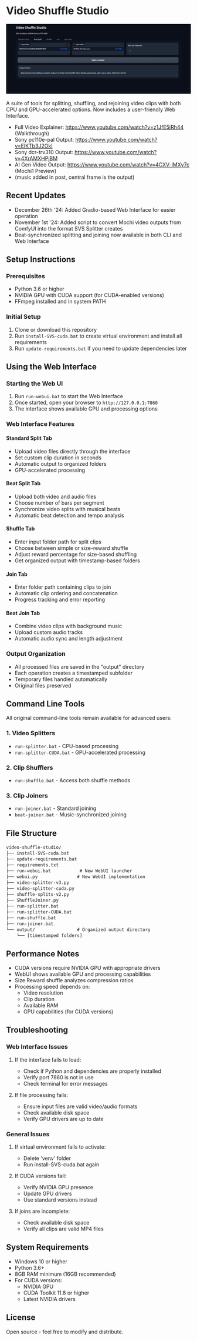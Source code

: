 # Video Shuffle Studio
![Demo UI](https://raw.githubusercontent.com/MushroomFleet/Shuffle-Video-Studio/main/images/SVS-webUI.png)

A suite of tools for splitting, shuffling, and rejoining video clips with both CPU and GPU-accelerated options. Now includes a user-friendly Web Interface.

- Full Video Explainer: https://www.youtube.com/watch?v=z1JfE5iRh44 (Walkthrough)
- Sony pc110e-pal Output: https://www.youtube.com/watch?v=ElKTb3J2OkI
- Sony dcr-trv310 Output: https://www.youtube.com/watch?v=4XrAMXHPjBM
- AI Gen Video Output: https://www.youtube.com/watch?v=4CXV-lMXy7c (Mochi1 Preview)
- (music added in post, central frame is the output)

## Recent Updates
- December 26th '24: Added Gradio-based Web Interface for easier operation
- November 1st '24: Added script to convert Mochi video outputs from ComfyUI into the format SVS Splitter creates
- Beat-synchronized splitting and joining now available in both CLI and Web Interface

## Setup Instructions

### Prerequisites
- Python 3.6 or higher
- NVIDIA GPU with CUDA support (for CUDA-enabled versions)
- FFmpeg installed and in system PATH

### Initial Setup
1. Clone or download this repository
2. Run `install-SVS-cuda.bat` to create virtual environment and install all requirements
3. Run `update-requirements.bat` if you need to update dependencies later

## Using the Web Interface

### Starting the Web UI
1. Run `run-webui.bat` to start the Web Interface
2. Once started, open your browser to `http://127.0.0.1:7860`
3. The interface shows available GPU and processing options

### Web Interface Features

#### Standard Split Tab
- Upload video files directly through the interface
- Set custom clip duration in seconds
- Automatic output to organized folders
- GPU-accelerated processing

#### Beat Split Tab
- Upload both video and audio files
- Choose number of bars per segment
- Synchronize video splits with musical beats
- Automatic beat detection and tempo analysis

#### Shuffle Tab
- Enter input folder path for split clips
- Choose between simple or size-reward shuffle
- Adjust reward percentage for size-based shuffling
- Get organized output with timestamp-based folders

#### Join Tab
- Enter folder path containing clips to join
- Automatic clip ordering and concatenation
- Progress tracking and error reporting

#### Beat Join Tab
- Combine video clips with background music
- Upload custom audio tracks
- Automatic audio sync and length adjustment

### Output Organization
- All processed files are saved in the "output" directory
- Each operation creates a timestamped subfolder
- Temporary files handled automatically
- Original files preserved

## Command Line Tools

All original command-line tools remain available for advanced users:

### 1. Video Splitters
- `run-splitter.bat` - CPU-based processing
- `run-splitter-CUDA.bat` - GPU-accelerated processing

### 2. Clip Shufflers
- `run-shuffle.bat` - Access both shuffle methods

### 3. Clip Joiners
- `run-joiner.bat` - Standard joining
- `beat-joiner.bat` - Music-synchronized joining

## File Structure
```
video-shuffle-studio/
├── install-SVS-cuda.bat
├── update-requirements.bat
├── requirements.txt
├── run-webui.bat           # New WebUI launcher
├── webui.py               # New WebUI implementation
├── video-splitter-v3.py
├── video-splitter-cuda.py
├── shuffle-splits-v2.py
├── ShuffleJoiner.py
├── run-splitter.bat
├── run-splitter-CUDA.bat
├── run-shuffle.bat
├── run-joiner.bat
└── output/                # Organized output directory
    └── [timestamped folders]
```

## Performance Notes
- CUDA versions require NVIDIA GPU with appropriate drivers
- WebUI shows available GPU and processing capabilities
- Size Reward shuffle analyzes compression ratios
- Processing speed depends on:
  - Video resolution
  - Clip duration
  - Available RAM
  - GPU capabilities (for CUDA versions)

## Troubleshooting

### Web Interface Issues
1. If the interface fails to load:
   - Check if Python and dependencies are properly installed
   - Verify port 7860 is not in use
   - Check terminal for error messages

2. If file processing fails:
   - Ensure input files are valid video/audio formats
   - Check available disk space
   - Verify GPU drivers are up to date

### General Issues
1. If virtual environment fails to activate:
   - Delete 'venv' folder
   - Run install-SVS-cuda.bat again

2. If CUDA versions fail:
   - Verify NVIDIA GPU presence
   - Update GPU drivers
   - Use standard versions instead

3. If joins are incomplete:
   - Check available disk space
   - Verify all clips are valid MP4 files

## System Requirements
- Windows 10 or higher
- Python 3.6+
- 8GB RAM minimum (16GB recommended)
- For CUDA versions:
  - NVIDIA GPU
  - CUDA Toolkit 11.8 or higher
  - Latest NVIDIA drivers

## License
Open source - feel free to modify and distribute.

